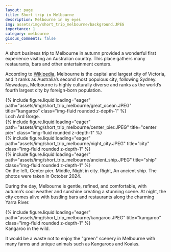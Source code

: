 ```yaml
---
layout: page
title: Short trip in Melbourne
description: Melbourne in my eyes
img: assets/img/short_trip_melbourne/background.JPEG
importance: 1
category: melbourne
giscus_comments: false
---
```


A short business trip to Melbourne in autumn provided a wonderful first experience visiting an Australian country. This place gathers many restaurants, bars and other entertainment centers.

According to [Wikipedia](https://en.wikipedia.org/wiki/Melbourne), Melbourne is the capital and largest city of Victoria, and it ranks as Australia’s second most populous city, following Sydney. Nowadays, Melbourne is highly culturally diverse and ranks as the world’s fourth largest city by foreign-born population.

<div class="row">
    <div class="col-sm mt-3 mt-md-0">
        {% include figure.liquid loading="eager" path="assets/img/short_trip_melbourne/great_ocean.JPEG" title="kangaroo" class="img-fluid rounded z-depth-1" %}
    </div>
</div>
<div class="caption">
    Loch Ard Gorge.
</div>

<div class="row">
    <div class="col-sm mt-3 mt-md-0">
        {% include figure.liquid loading="eager" path="assets/img/short_trip_melbourne/center_pier.JPEG" title="center pier" class="img-fluid rounded z-depth-1" %}
    </div>
    <div class="col-sm mt-3 mt-md-0">
        {% include figure.liquid loading="eager" path="assets/img/short_trip_melbourne/night_city.JPEG" title="city" class="img-fluid rounded z-depth-1" %}
    </div>
    <div class="col-sm mt-3 mt-md-0">
        {% include figure.liquid loading="eager" path="assets/img/short_trip_melbourne/ancient_ship.JPEG" title="ship" class="img-fluid rounded z-depth-1" %}
    </div>
</div>
<div class="caption">
    On the left, Center pier. Middle, Night in city. Right, An ancient ship. The photos were taken in October 2024.
</div>

During the day, Melbourne is gentle, refined, and comfortable, with autumn’s cool weather and sunshine creating a stunning scene. At night, the city comes alive with bustling bars and restaurants along the charming Yarra River.

<div class="row">
    <div class="col-sm mt-3 mt-md-0">
        {% include figure.liquid loading="eager" path="assets/img/short_trip_melbourne/kangaroo.JPEG" title="kangaroo" class="img-fluid rounded z-depth-1" %}
    </div>
</div>
<div class="caption">
    Kangaroo in the wild.
</div>

It would be a waste not to enjoy the "green" scenery in Melbourne with many farms and unique animals such as Kangaroos and Koalas.